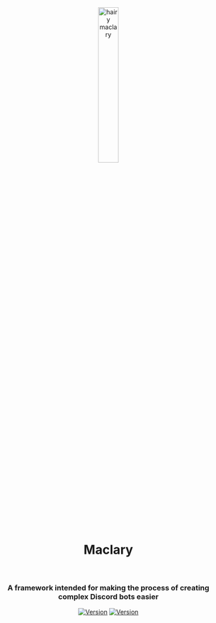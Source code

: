 <div align="center">
    <img alt="hairy maclary" src="https://raw.githubusercontent.com/apteryxxyz/maclary/main/.github/assets/maclary.png" width="30%"/>
    <h1>Maclary</h1><br/>
    <h3>A framework intended for making the process of creating complex Discord bots easier</h3>
</div>

</div>

<div align="center">

[![Version](https://img.shields.io/npm/v/maclary?color=red&label=maclary)](https://github.com/maclary/maclary)
[![Version](https://img.shields.io/npm/v/@maclary/context?color=red&label=@maclary/context)](https://github.com/apteryxxyz/maclary/main/packages/context)

</div>
